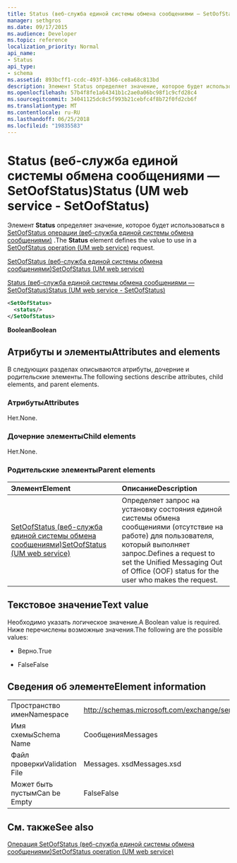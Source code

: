 ```yaml
---
title: Status (веб-служба единой системы обмена сообщениями — SetOofStatus)
manager: sethgros
ms.date: 09/17/2015
ms.audience: Developer
ms.topic: reference
localization_priority: Normal
api_name:
- Status
api_type:
- schema
ms.assetid: 893bcff1-ccdc-493f-b366-ce8a68c813bd
description: Элемент Status определяет значение, которое будет использоваться в SetOofStatus операции (веб-служба единой системы обмена сообщениями).
ms.openlocfilehash: 57b4f8fe1a64341b1c2ae0a06bc98f1c9cfd28c4
ms.sourcegitcommit: 34041125dc8c5f993b21cebfc4f8b72f0fd2cb6f
ms.translationtype: MT
ms.contentlocale: ru-RU
ms.lasthandoff: 06/25/2018
ms.locfileid: "19835583"
---
```

# <a name="status-um-web-service---setoofstatus"></a><span data-ttu-id="d2ffd-103">Status (веб-служба единой системы обмена сообщениями — SetOofStatus)</span><span class="sxs-lookup"><span data-stu-id="d2ffd-103">Status (UM web service - SetOofStatus)</span></span>

<span data-ttu-id="d2ffd-104">Элемент **Status** определяет значение, которое будет использоваться в [SetOofStatus операции (веб-служба единой системы обмена сообщениями)](setoofstatus-operation-um-web-service.md) .</span><span class="sxs-lookup"><span data-stu-id="d2ffd-104">The **Status** element defines the value to use in a [SetOofStatus operation (UM web service)](setoofstatus-operation-um-web-service.md) request.</span></span> 
  
[<span data-ttu-id="d2ffd-105">SetOofStatus (веб-служба единой системы обмена сообщениями)</span><span class="sxs-lookup"><span data-stu-id="d2ffd-105">SetOofStatus (UM web service)</span></span>](setoofstatus-um-web-service.md)
  
[<span data-ttu-id="d2ffd-106">Status (веб-служба единой системы обмена сообщениями — SetOofStatus)</span><span class="sxs-lookup"><span data-stu-id="d2ffd-106">Status (UM web service - SetOofStatus)</span></span>](status-um-web-servicesetoofstatus.md)
  
```xml
<SetOofStatus>
  <status/>
</SetOofStatus>
```

 <span data-ttu-id="d2ffd-107">**Boolean**</span><span class="sxs-lookup"><span data-stu-id="d2ffd-107">**Boolean**</span></span>
## <a name="attributes-and-elements"></a><span data-ttu-id="d2ffd-108">Атрибуты и элементы</span><span class="sxs-lookup"><span data-stu-id="d2ffd-108">Attributes and elements</span></span>

<span data-ttu-id="d2ffd-109">В следующих разделах описываются атрибуты, дочерние и родительские элементы.</span><span class="sxs-lookup"><span data-stu-id="d2ffd-109">The following sections describe attributes, child elements, and parent elements.</span></span>
  
### <a name="attributes"></a><span data-ttu-id="d2ffd-110">Атрибуты</span><span class="sxs-lookup"><span data-stu-id="d2ffd-110">Attributes</span></span>

<span data-ttu-id="d2ffd-111">Нет.</span><span class="sxs-lookup"><span data-stu-id="d2ffd-111">None.</span></span>
  
### <a name="child-elements"></a><span data-ttu-id="d2ffd-112">Дочерние элементы</span><span class="sxs-lookup"><span data-stu-id="d2ffd-112">Child elements</span></span>

<span data-ttu-id="d2ffd-113">Нет.</span><span class="sxs-lookup"><span data-stu-id="d2ffd-113">None.</span></span>
  
### <a name="parent-elements"></a><span data-ttu-id="d2ffd-114">Родительские элементы</span><span class="sxs-lookup"><span data-stu-id="d2ffd-114">Parent elements</span></span>

|<span data-ttu-id="d2ffd-115">**Элемент**</span><span class="sxs-lookup"><span data-stu-id="d2ffd-115">**Element**</span></span>|<span data-ttu-id="d2ffd-116">**Описание**</span><span class="sxs-lookup"><span data-stu-id="d2ffd-116">**Description**</span></span>|
|:-----|:-----|
|[<span data-ttu-id="d2ffd-117">SetOofStatus (веб-служба единой системы обмена сообщениями)</span><span class="sxs-lookup"><span data-stu-id="d2ffd-117">SetOofStatus (UM web service)</span></span>](setoofstatus-um-web-service.md) <br/> |<span data-ttu-id="d2ffd-118">Определяет запрос на установку состояния единой системы обмена сообщениями (отсутствие на работе) для пользователя, который выполняет запрос.</span><span class="sxs-lookup"><span data-stu-id="d2ffd-118">Defines a request to set the Unified Messaging Out of Office (OOF) status for the user who makes the request.</span></span>  <br/> |
   
## <a name="text-value"></a><span data-ttu-id="d2ffd-119">Текстовое значение</span><span class="sxs-lookup"><span data-stu-id="d2ffd-119">Text value</span></span>

<span data-ttu-id="d2ffd-120">Необходимо указать логическое значение.</span><span class="sxs-lookup"><span data-stu-id="d2ffd-120">A Boolean value is required.</span></span> <span data-ttu-id="d2ffd-121">Ниже перечислены возможные значения.</span><span class="sxs-lookup"><span data-stu-id="d2ffd-121">The following are the possible values:</span></span>
  
- <span data-ttu-id="d2ffd-122">Верно.</span><span class="sxs-lookup"><span data-stu-id="d2ffd-122">True</span></span>
    
- <span data-ttu-id="d2ffd-123">False</span><span class="sxs-lookup"><span data-stu-id="d2ffd-123">False</span></span>
    
## <a name="element-information"></a><span data-ttu-id="d2ffd-124">Сведения об элементе</span><span class="sxs-lookup"><span data-stu-id="d2ffd-124">Element information</span></span>

|||
|:-----|:-----|
|<span data-ttu-id="d2ffd-125">Пространство имен</span><span class="sxs-lookup"><span data-stu-id="d2ffd-125">Namespace</span></span>  <br/> |http://schemas.microsoft.com/exchange/services/2006/messages  <br/> |
|<span data-ttu-id="d2ffd-126">Имя схемы</span><span class="sxs-lookup"><span data-stu-id="d2ffd-126">Schema Name</span></span>  <br/> |<span data-ttu-id="d2ffd-127">Сообщения</span><span class="sxs-lookup"><span data-stu-id="d2ffd-127">Messages</span></span>  <br/> |
|<span data-ttu-id="d2ffd-128">Файл проверки</span><span class="sxs-lookup"><span data-stu-id="d2ffd-128">Validation File</span></span>  <br/> |<span data-ttu-id="d2ffd-129">Messages. xsd</span><span class="sxs-lookup"><span data-stu-id="d2ffd-129">Messages.xsd</span></span>  <br/> |
|<span data-ttu-id="d2ffd-130">Может быть пустым</span><span class="sxs-lookup"><span data-stu-id="d2ffd-130">Can be Empty</span></span>  <br/> |<span data-ttu-id="d2ffd-131">False</span><span class="sxs-lookup"><span data-stu-id="d2ffd-131">False</span></span>  <br/> |
   
## <a name="see-also"></a><span data-ttu-id="d2ffd-132">См. также</span><span class="sxs-lookup"><span data-stu-id="d2ffd-132">See also</span></span>



[<span data-ttu-id="d2ffd-133">Операция SetOofStatus (веб-служба единой системы обмена сообщениями)</span><span class="sxs-lookup"><span data-stu-id="d2ffd-133">SetOofStatus operation (UM web service)</span></span>](setoofstatus-operation-um-web-service.md)

